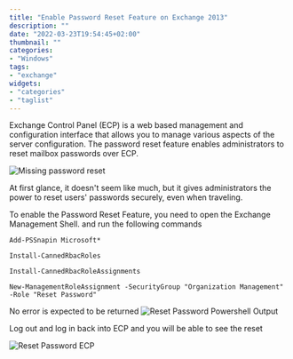 ```yaml
---
title: "Enable Password Reset Feature on Exchange 2013"
description: ""
date: "2022-03-23T19:54:45+02:00"
thumbnail: ""
categories:
- "Windows"
tags:
- "exchange"
widgets:
- "categories"
- "taglist"
---
```


Exchange Control Panel (ECP) is a web based management and configuration interface that allows you to manage various aspects of the server configuration. 
The password reset feature enables administrators to reset mailbox passwords over ECP.  

![Missing password reset](/images/exchange-no-password-reset.png 'Missing password reset')

<!--more--> 

At first glance, it doesn't seem like much, but it gives administrators the power to reset users' passwords securely, even when traveling.

To enable the Password Reset Feature, you need to open the Exchange Management Shell. and run the following commands
```shell
Add-PSSnapin Microsoft*

Install-CannedRbacRoles

Install-CannedRbacRoleAssignments

New-ManagementRoleAssignment -SecurityGroup "Organization Management" -Role "Reset Password"
```

No error is expected to be returned 
![Reset Password Powershell Output](/images/exchange-powershell-reset-password.png 'Reset Password Powershell Output')

Log out and log in back into ECP and you will be able to see the reset 

![Reset Password ECP](/images/exchange-password-reset.png 'Reset Password ECP')


